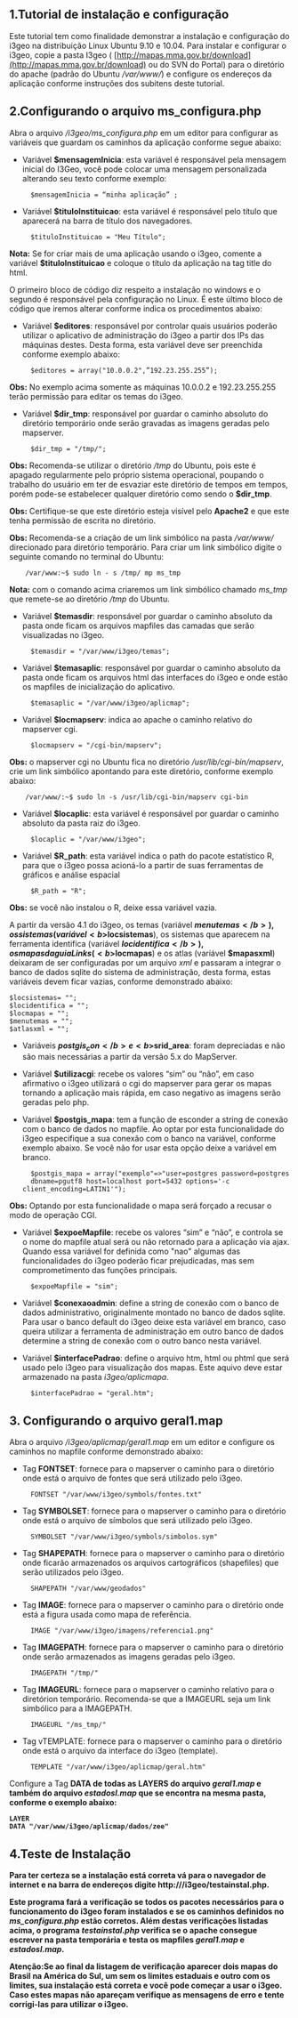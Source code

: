 ## 1.Tutorial de instalação e configuração

Este tutorial tem como finalidade demonstrar a instalação e configuração do i3geo na distribuição Linux Ubuntu 9.10 e 10.04. Para instalar e configurar o i3geo, copie a pasta I3geo ( [http://mapas.mma.gov.br/download](http://mapas.mma.gov.br/download) ou do SVN do Portal) para o diretório do apache (padrão do Ubuntu <i>/var/www/</i>) e configure os endereços da aplicação conforme instruções dos subitens deste tutorial.

## 2.Configurando o arquivo ms_configura.php

Abra o arquivo <i>/i3geo/ms_configura.php</i> em um editor para configurar as variáveis que guardam os caminhos da aplicação conforme segue abaixo:

* Variável <b>$mensagemInicia</b>: esta variável é responsável pela mensagem inicial do I3Geo, você pode colocar uma mensagem personalizada alterando seu texto conforme exemplo:

        $mensagemInicia = “minha aplicação” ;

* Variável <b>$tituloInstituicao</b>: esta variável é responsável pelo título que aparecerá na barra de título dos navegadores.

        $tituloInstituicao = "Meu Título";
    
<b>Nota:</b> Se for criar mais de uma aplicação usando o i3geo, comente a variável <b>$tituloInstituicao</b> e coloque o título da aplicação na tag title do html.
    
O primeiro bloco de código diz respeito a instalação no windows e o segundo é responsável pela configuração no Linux. É este último bloco de código que iremos alterar conforme indica os procedimentos abaixo:

* Variável <b>$editores</b>: responsável por controlar quais usuários poderão utilizar o aplicativo de administração do i3geo a partir dos IPs das máquinas destes. Desta forma, esta variável deve ser preenchida conforme exemplo abaixo:

        $editores = array("10.0.0.2",”192.23.255.255”);

<b>Obs:</b> No exemplo acima somente as máquinas 10.0.0.2 e 192.23.255.255 terão permissão para editar os temas do i3geo.

* Variável <b>$dir_tmp</b>: responsável por guardar o caminho absoluto do diretório temporário onde serão gravadas as imagens geradas pelo mapserver.

        $dir_tmp = "/tmp/";

<b>Obs:</b> Recomenda-se utilizar o diretório <i>/tmp</i> do Ubuntu, pois este é apagado regularmente pelo próprio sistema operacional, poupando o trabalho do usuário em ter de esvaziar este diretório de tempos em tempos, porém pode-se estabelecer qualquer diretório como sendo o <b>$dir_tmp</b>.

<b>Obs:</b> Certifique-se que este diretório esteja visível pelo <b>Apache2</b> e que este tenha permissão de escrita no diretório.

<b>Obs:</b> Recomenda-se a criação de um link simbólico na pasta <i>/var/www/</i> direcionado para diretório temporário. Para criar um link simbólico digite o seguinte comando no terminal do Ubuntu:

        /var/www:~$ sudo ln - s /tmp/ mp ms_tmp

<b>Nota:</b> com o comando acima criaremos um link simbólico chamado <i>ms_tmp</i> que remete-se ao diretório <i>/tmp</i> do Ubuntu.

* Variável <b>$temasdir</b>: responsável por guardar o caminho absoluto da pasta onde ficam os arquivos mapfiles das camadas que serão visualizadas no i3geo.

        $temasdir = "/var/www/i3geo/temas";

* Variável <b>$temasaplic</b>: responsável por guardar o caminho absoluto da pasta onde ficam os arquivos html das interfaces do i3geo e onde estão os mapfiles de inicialização do aplicativo.
    
        $temasaplic = "/var/www/i3geo/aplicmap";
    
* Variável <b>$locmapserv</b>: indica ao apache o caminho relativo do mapserver cgi.

        $locmapserv = "/cgi-bin/mapserv";

<b>Obs:</b> o mapserver cgi no Ubuntu fica no diretório <i>/usr/lib/cgi-bin/mapserv</i>, crie um link simbólico apontando para este diretório, conforme exemplo abaixo: 

        /var/www/:~$ sudo ln -s /usr/lib/cgi-bin/mapserv cgi-bin

* Variável <b>$locaplic</b>: esta variável é responsável por guardar o caminho absoluto da pasta raiz do i3geo.

        $locaplic = "/var/www/i3geo";

* Variável <b>$R_path</b>: esta variável indica o path do pacote estatístico R, para que o i3geo possa acioná-lo a partir de suas ferramentas de gráficos e análise espacial

        $R_path = "R";

<b>Obs:</b> se você não instalou o R, deixe essa variável vazia.

A partir da versão 4.1 do i3geo, os temas (variável <b>$menutemas</b>), os sistemas (variável <b>$locsistemas</b>), os sistemas que aparecem na ferramenta identifica (variável <b>$locidentifica</b>), os mapas da guia Links (<b>$locmapas</b>) e os atlas (variável <b>$mapasxml</b>) deixaram de ser configuradas por um arquivo <i>xml</i> e passaram a integrar o banco de dados sqlite do sistema de administração, desta forma, estas variáveis devem ficar vazias, conforme demonstrado abaixo:

    $locsistemas= "";
    $locidentifica = "";
    $locmapas = "";
    $menutemas = "";
    $atlasxml = "";

* Variáveis <b>$postgis_con</b> e <b>$srid_area</b>: foram depreciadas e não são mais necessárias a partir da versão 5.x do MapServer.

* Variável <b>$utilizacgi</b>: recebe os valores “sim” ou “não”, em caso afirmativo o i3geo utilizará o cgi do mapserver para gerar os mapas tornando a aplicação mais rápida, em caso negativo as imagens serão geradas pelo php.

* Variável <b>$postgis_mapa</b>: tem a função de esconder a string de conexão com o banco de dados no mapfile. Ao optar por esta funcionalidade do i3geo especifique a sua conexão com o banco na variável, conforme exemplo abaixo. Se você não for usar esta opção deixe a variável em branco.

        $postgis_mapa = array("exemplo"=>"user=postgres password=postgres
        dbname=pgutf8 host=localhost port=5432 options='-c client_encoding=LATIN1'");
    
<b>Obs:</b> Optando por esta funcionalidade o mapa será forçado a recusar o modo de operação CGI.

* Variável <b>$expoeMapfile</b>: recebe os valores “sim” e “não”, e controla se o nome do mapfile atual será ou não retornado para a aplicação via ajax. Quando essa variável for definida como "nao" algumas das funcionalidades do i3geo poderão ficar prejudicadas, mas sem comprometimento das funções principais.

        $expoeMapfile = "sim";

* Variável <b>$conexaoadmin</b>: define a string de conexão com o banco de dados administrativo, originalmente montado no banco de dados sqlite. Para usar o banco default do i3geo deixe esta variável em branco, caso queira utilizar a ferramenta de administração em outro banco de dados determine a string de conexão com o outro banco nesta variável.

* Variável <b>$interfacePadrao</b>: define o arquivo htm, html ou phtml que será usado pelo i3geo para visualização dos mapas. Este aquivo deve estar armazenado na pasta <i>i3geo/aplicmapa</i>.

        $interfacePadrao = "geral.htm";

## 3. Configurando o arquivo geral1.map

Abra o arquivo <i>/i3geo/aplicmap/geral1.map</i> em um editor e configure os caminhos no mapfile conforme demonstrado abaixo: 

* Tag <b>FONTSET</b>: fornece para o mapserver o caminho para o diretório onde está o arquivo de fontes que será utilizado pelo i3geo.

        FONTSET "/var/www/i3geo/symbols/fontes.txt"

* Tag <b>SYMBOLSET</b>: fornece para o mapserver o caminho para o diretório onde está o arquivo de símbolos que será utilizado pelo i3geo.

        SYMBOLSET "/var/www/i3geo/symbols/simbolos.sym"

* Tag <b>SHAPEPATH</b>: fornece para o mapserver o caminho para o diretório onde ficarão armazenados os arquivos cartográficos (shapefiles) que serão utilizados pelo i3geo.
    
        SHAPEPATH "/var/www/geodados"

* Tag <b>IMAGE</b>: fornece para o mapserver o caminho para o diretório onde está a figura usada como mapa de referência.
    
        IMAGE "/var/www/i3geo/imagens/referencia1.png"

* Tag <b>IMAGEPATH</b>: fornece para o mapserver o caminho para o diretório onde serão armazenados as imagens geradas pelo i3geo.
  
        IMAGEPATH "/tmp/"

* Tag <b>IMAGEURL</b>: fornece para o mapserver o caminho relativo para o diretórion temporário. Recomenda-se que a IMAGEURL seja um link simbólico para a IMAGEPATH.
  
        IMAGEURL "/ms_tmp/"

* Tag vTEMPLATE</b>: fornece para o mapserver o caminho para o diretório onde está o arquivo da interface do i3geo (template).
    
        TEMPLATE "/var/www/i3geo/aplicmap/geral.htm"


Configure a Tag <b>DATA<b> de todas as <b>LAYERS<b> do arquivo <i>geral1.map</i> e também do arquivo <i>estadosl.map</i> que se encontra na mesma pasta, conforme o exemplo abaixo:

    LAYER
    DATA "/var/www/i3geo/aplicmap/dados/zee"
    
## 4.Teste de Instalação

Para ter certeza se a instalação está correta vá para o navegador de internet e na barra de endereços digite <b>http://<host>/i3geo/testainstal.php</b>.

Este programa fará a verificação se todos os pacotes necessários para o funcionamento do i3geo foram instalados e se os caminhos definidos no <i><b>ms_configura.php</b></i> estão corretos. Além destas verificações listadas acima, o programa <i><b>testainstal.php</b></i> verifica se o apache consegue escrever na pasta temporária e testa os mapfiles <i><b>geral1.map</b></i> e <i><b>estadosl.map</b></i>.

<b>Atenção:</b>Se ao final da listagem de verificação aparecer dois mapas do Brasil na América do Sul, um sem os limites estaduais e outro com os limites, sua instalação está correta e você pode começar a usar o i3geo. Caso estes mapas não apareçam verifique as mensagens de erro e tente corrigi-las para utilizar o i3geo.
